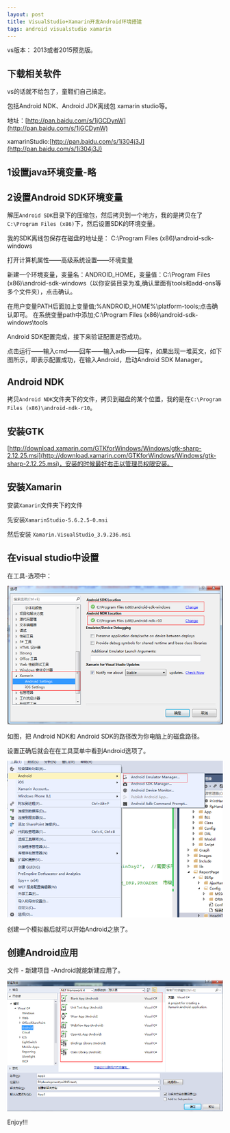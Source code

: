 ```yaml
---
layout: post
title: VisualStudio+Xamarin开发Android环境搭建
tags: android visualstudio xamarin
---
```


vs版本： 2013或者2015预览版。

## 下载相关软件

vs的话就不给包了，童鞋们自己搞定。

包括Android NDK、Android JDK离线包 xamarin studio等。

地址：[http://pan.baidu.com/s/1jGCDynW](http://pan.baidu.com/s/1jGCDynW)

xamarinStudio:[http://pan.baidu.com/s/1i304j3J](http://pan.baidu.com/s/1i304j3J)



## 1设置java环境变量-略


## 2设置Android SDK环境变量
解压`Android SDK`目录下的压缩包，然后拷贝到一个地方，我的是拷贝在了`C:\Program Files (x86)`下，然后设置SDK的环境变量。

我的SDK离线包保存在磁盘的地址是： C:\Program Files (x86)\android-sdk-windows

打开计算机属性——高级系统设置——环境变量

新建一个环境变量，变量名：ANDROID_HOME，变量值：C:\Program Files (x86)\android-sdk-windows（以你安装目录为准,确认里面有tools和add-ons等多个文件夹），点击确认。

在用户变量PATH后面加上变量值;%ANDROID_HOME%\platform-tools;点击确认即可。 在系统变量path中添加;C:\Program Files (x86)\android-sdk-windows\tools

Android SDK配置完成，接下来验证配置是否成功。

点击运行——输入cmd——回车——输入adb——回车，如果出现一堆英文，如下图所示，即表示配置成功，在输入Android，启动Android SDK Manager。

## Android NDK

拷贝`Android NDK`文件夹下的文件，拷贝到磁盘的某个位置，我的是在`C:\Program Files (x86)\android-ndk-r10`。

## 安装GTK

 [http://download.xamarin.com/GTKforWindows/Windows/gtk-sharp-2.12.25.msi](http://download.xamarin.com/GTKforWindows/Windows/gtk-sharp-2.12.25.msi)，安装的时候最好右击以管理员权限安装。

## 安装Xamarin

安装`Xamarin`文件夹下的文件

先安装`XamarinStudio-5.6.2.5-0.msi`

然后安装 `Xamarin.VisualStudio_3.9.236.msi` 

## 在visual studio中设置

在工具-选项中：

![](images/Asp.net/3.png)


如图，把 Android NDK和 Android SDK的路径改为你电脑上的磁盘路径。

设置正确后就会在在工具菜单中看到Android选项了。

![](images/Asp.net/4.png)

创建一个模拟器后就可以开始Android之旅了。

## 创建Android应用

文件 - 新建项目 -Android就能新建应用了。

![](images/Asp.net/5.png)

Enjoy!!!
